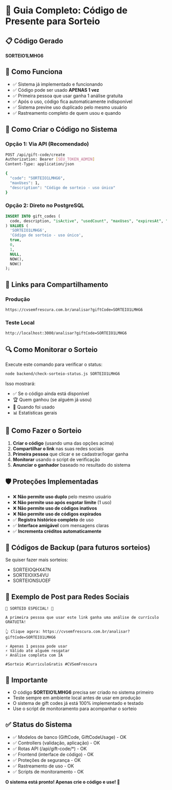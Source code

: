 # 🎁 Guia Completo: Código de Presente para Sorteio

## 📋 Código Gerado
**SORTEIO1LMHG6**

## 🎯 Como Funciona
- ✅ Sistema já implementado e funcionando
- ✅ Código pode ser usado **APENAS 1 vez**
- ✅ Primeira pessoa que usar ganha 1 análise gratuita
- ✅ Após o uso, código fica automaticamente indisponível
- ✅ Sistema previne uso duplicado pelo mesmo usuário
- ✅ Rastreamento completo de quem usou e quando

## 🔧 Como Criar o Código no Sistema

### Opção 1: Via API (Recomendado)
```bash
POST /api/gift-code/create
Authorization: Bearer [SEU_TOKEN_ADMIN]
Content-Type: application/json

{
  "code": "SORTEIO1LMHG6",
  "maxUses": 1,
  "description": "Código de sorteio - uso único"
}
```

### Opção 2: Direto no PostgreSQL
```sql
INSERT INTO gift_codes (
  code, description, "isActive", "usedCount", "maxUses", "expiresAt", "createdAt", "updatedAt"
) VALUES (
  'SORTEIO1LMHG6',
  'Código de sorteio - uso único',
  true,
  0,
  1,
  NULL,
  NOW(),
  NOW()
);
```

## 📱 Links para Compartilhamento

### Produção
```
https://cvsemfrescura.com.br/analisar?giftCode=SORTEIO1LMHG6
```

### Teste Local
```
http://localhost:3000/analisar?giftCode=SORTEIO1LMHG6
```

## 🔍 Como Monitorar o Sorteio

Execute este comando para verificar o status:
```bash
node backend/check-sorteio-status.js SORTEIO1LMHG6
```

Isso mostrará:
- ✅ Se o código ainda está disponível
- 🏆 Quem ganhou (se alguém já usou)
- 📅 Quando foi usado
- 📊 Estatísticas gerais

## 🎲 Como Fazer o Sorteio

1. **Criar o código** (usando uma das opções acima)
2. **Compartilhar o link** nas suas redes sociais
3. **Primeira pessoa** que clicar e se cadastrar/logar ganha
4. **Monitorar** usando o script de verificação
5. **Anunciar o ganhador** baseado no resultado do sistema

## 🛡️ Proteções Implementadas

- ❌ **Não permite uso duplo** pelo mesmo usuário
- ❌ **Não permite uso após esgotar limite** (1 uso)
- ❌ **Não permite uso de códigos inativos**
- ❌ **Não permite uso de códigos expirados**
- ✅ **Registra histórico completo** de uso
- ✅ **Interface amigável** com mensagens claras
- ✅ **Incrementa créditos automaticamente**

## 🔄 Códigos de Backup (para futuros sorteios)

Se quiser fazer mais sorteios:
- SORTEIOQHX47N
- SORTEIOIX54VU  
- SORTEIONSUOEF

## 📝 Exemplo de Post para Redes Sociais

```
🎁 SORTEIO ESPECIAL! 🎁

A primeira pessoa que usar este link ganha uma análise de currículo GRATUITA!

👆 Clique agora: https://cvsemfrescura.com.br/analisar?giftCode=SORTEIO1LMHG6

⚡ Apenas 1 pessoa pode usar
⚡ Válido até alguém resgatar
⚡ Análise completa com IA

#Sorteio #CurriculoGratis #CVSemFrescura
```

## 🚨 Importante

- O código **SORTEIO1LMHG6** precisa ser criado no sistema primeiro
- Teste sempre em ambiente local antes de usar em produção
- O sistema de gift codes já está 100% implementado e testado
- Use o script de monitoramento para acompanhar o sorteio

## ✅ Status do Sistema

- ✅ Modelos de banco (GiftCode, GiftCodeUsage) - OK
- ✅ Controllers (validação, aplicação) - OK  
- ✅ Rotas API (/api/gift-code/*) - OK
- ✅ Frontend (interface de código) - OK
- ✅ Proteções de segurança - OK
- ✅ Rastreamento de uso - OK
- ✅ Scripts de monitoramento - OK

**O sistema está pronto! Apenas crie o código e use! 🚀** 